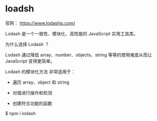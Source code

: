 

# loadsh

官网： https://www.lodashjs.com/

Lodash 是一个一致性、模块化、高性能的 JavaScript 实用工具库。

为什么选择 Lodash ？

Lodash 通过降低 array、number、objects、string 等等的使用难度从而让 JavaScript 变得更简单。

Lodash 的模块化方法 非常适用于：

- 遍历 array、object 和 string

- 对值进行操作和检测

- 创建符合功能的函数

$ npm i lodash


